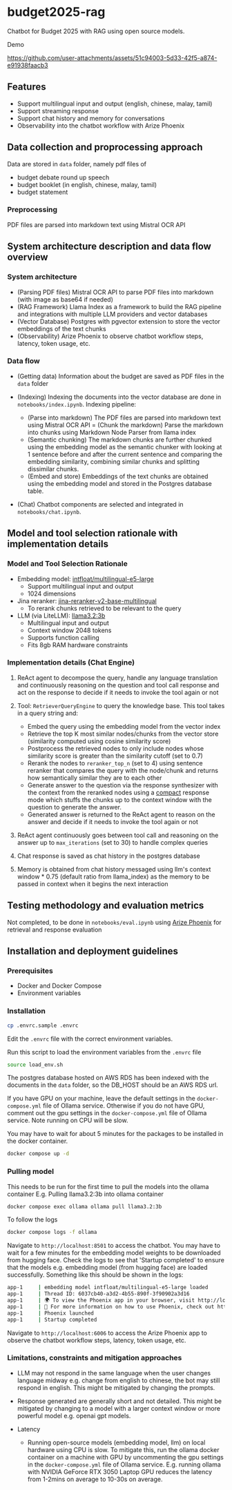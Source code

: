 # budget2025-rag

Chatbot for Budget 2025 with RAG using open source models.

Demo


https://github.com/user-attachments/assets/51c94003-5d33-42f5-a874-e91938faacb3



## Features

- Support multilingual input and output (english, chinese, malay, tamil)
- Support streaming response
- Support chat history and memory for conversations
- Observability into the chatbot workflow with Arize Phoenix

## Data collection and proprocessing approach

Data are stored in `data` folder, namely pdf files of

- budget debate round up speech
- budget booklet (in english, chinese, malay, tamil)
- budget statement

### Preprocessing

PDF files are parsed into markdown text using Mistral OCR API

## System architecture description and data flow overview

### System architecture

- (Parsing PDF files) Mistral OCR API to parse PDF files into markdown (with image as base64 if needed)
- (RAG Framework) Llama Index as a framework to build the RAG pipeline and integrations with multiple LLM providers and vector databases
- (Vector Database) Postgres with pgvector extension to store the vector embeddings of the text chunks
- (Observability) Arize Phoenix to observe chatbot workflow steps, latency, token usage, etc.

### Data flow

- (Getting data) Information about the budget are saved as PDF files in the `data` folder
- (Indexing) Indexing the documents into the vector database are done in `notebooks/index.ipynb`. Indexing pipeline:

  - (Parse into markdown) The PDF files are parsed into markdown text using Mistral OCR API
    = (Chunk the markdown) Parse the markdown into chunks using Markdown Node Parser from llama index
  - (Semantic chunking) The markdown chunks are further chunked using the embedding model as the semantic chunker with looking at 1 sentence before and after the current sentence and comparing the embedding similarity, combining similar chunks and splitting dissimilar chunks.
  - (Embed and store) Embeddings of the text chunks are obtained using the embedding model and stored in the Postgres database table.

- (Chat) Chatbot components are selected and integrated in `notebooks/chat.ipynb`.

## Model and tool selection rationale with implementation details

### Model and Tool Selection Rationale

- Embedding model: [intfloat/multilingual-e5-large](https://huggingface.co/intfloat/multilingual-e5-large)
  - Support multilingual input and output
  - 1024 dimensions
- Jina reranker: [jina-reranker-v2-base-multilingual](https://huggingface.co/jinaai/jina-reranker-v2-base-multilingual)
  - To rerank chunks retrieved to be relevant to the query
- LLM (via LiteLLM): [llama3.2:3b](https://ollama.com/library/llama3.2:3b)
  - Multilingual input and output
  - Context window 2048 tokens
  - Supports function calling
  - Fits 8gb RAM hardware constraints

### Implementation details (Chat Engine)

1. ReAct agent to decompose the query, handle any language translation and continuously reasoning on the question and tool call response and act on the response to decide if it needs to invoke the tool again or not
1. Tool: `RetrieverQueryEngine` to query the knowledge base. This tool takes in a query string and:

   - Embed the query using the embedding model from the vector index
   - Retrieve the top K most similar nodes/chunks from the vector store (similarity computed using cosine similarity score)
   - Postprocess the retrieved nodes to only include nodes whose similarity score is greater than the similarity cutoff (set to 0.7)
   - Rerank the nodes to `reranker_top_n` (set to 4) using sentence reranker that compares the query with the node/chunk and returns how semantically similar they are to each other
   - Generate answer to the question via the response synthesizer with the context from the reranked nodes using a [compact](https://docs.llamaindex.ai/en/stable/module_guides/querying/response_synthesizers/#configuring-the-response-mode) response mode which stuffs the chunks up to the context window with the question to generate the answer.
   - Generated answer is returned to the ReAct agent to reason on the answer and decide if it needs to invoke the tool again or not

1. ReAct agent continuously goes between tool call and reasoning on the answer up to `max_iterations` (set to 30) to handle complex queries
1. Chat response is saved as chat history in the postgres database
1. Memory is obtained from chat history messaged using llm's context window \* 0.75 (default ratio from llama_index) as the memory to be passed in context when it begins the next interaction

## Testing methodology and evaluation metrics

Not completed, to be done in `notebooks/eval.ipynb` using [Arize Phoenix](https://docs.arize.com/phoenix/use-cases-evals/rag-evaluation#evaluation) for retrieval and response evaluation

## Installation and deployment guidelines

### Prerequisites

- Docker and Docker Compose
- Environment variables

### Installation

```bash
cp .envrc.sample .envrc
```

Edit the `.envrc` file with the correct environment variables.

Run this script to load the environment variables from the `.envrc` file

```bash
source load_env.sh
```

The postgres database hosted on AWS RDS has been indexed with the documents in the `data` folder, so the DB_HOST should be an AWS RDS url.

If you have GPU on your machine, leave the default settings in the `docker-compose.yml` file of Ollama service. Otherwise if you do not have GPU, comment out the gpu settings in the `docker-compose.yml` file of Ollama service. Note running on CPU will be slow.

You may have to wait for about 5 minutes for the packages to be installed in the docker container.

```bash
docker compose up -d
```

### Pulling model

This needs to be run for the first time to pull the models into the ollama container
E.g. Pulling llama3.2:3b into ollama container

```bash
docker compose exec ollama ollama pull llama3.2:3b
```

To follow the logs

```bash
docker compose logs -f ollama
```

Navigate to `http://localhost:8501` to access the chatbot. You may have to wait for a few minutes for the embedding model weights to be downloaded from hugging face. Check the logs to see that 'Startup completed' to ensure that the models e.g. embedding model (from hugging face) are loaded successfully.
Something like this should be shown in the logs:

```bash
app-1     | embedding model intfloat/multilingual-e5-large loaded
app-1     | Thread ID: 6037cb40-a3d2-4b55-890f-3f90902a3d16
app-1     | 🌍 To view the Phoenix app in your browser, visit http://localhost:6006/
app-1     | 📖 For more information on how to use Phoenix, check out https://docs.arize.com/phoenix
app-1     | Phoenix launched
app-1     | Startup completed
```

Navigate to `http://localhost:6006` to access the Arize Phoenix app to observe the chatbot workflow steps, latency, token usage, etc.

### Limitations, constraints and mitigation approaches

- LLM may not respond in the same language when the user changes language midway e.g. change from english to chinese, the bot may still respond in english. This might be mitigated by changing the prompts.
- Response generated are generally short and not detailed. This might be mitigated by changing to a model with a larger context window or more powerful model e.g. openai gpt models.
- Latency

  - Running open-source models (embedding model, llm) on local hardware using CPU is slow. To mitigate this, run the ollama docker container on a machine with GPU by uncommenting the gpu settings in the `docker-compose.yml` file of Ollama service. E.g. running ollama with NVIDIA GeForce RTX 3050 Laptop GPU reduces the latency from 1-2mins on average to 10-30s on average.
